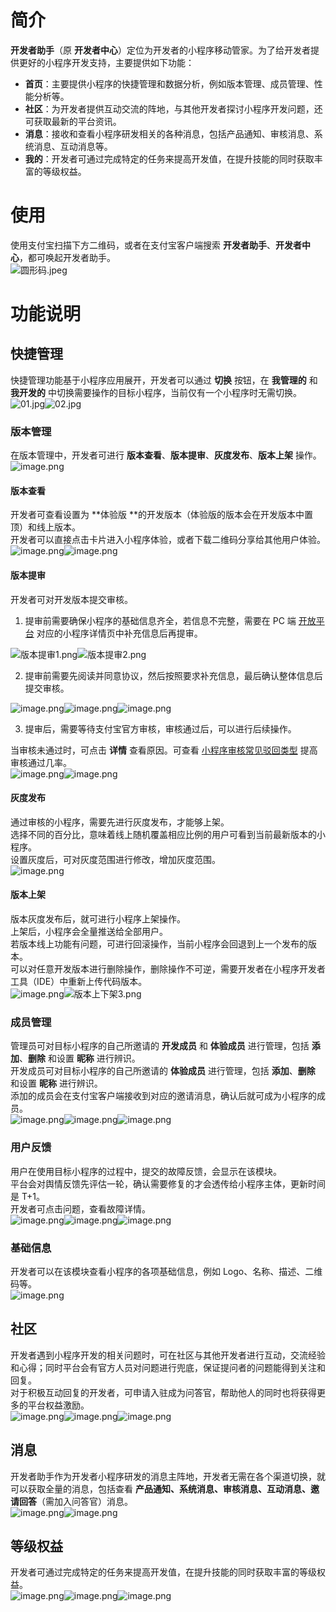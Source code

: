 # 简介
**开发者助手**（原 **开发者中心**）定位为开发者的小程序移动管家。为了给开发者提供更好的小程序开发支持，主要提供如下功能：

- **首页**：主要提供小程序的快捷管理和数据分析，例如版本管理、成员管理、性能分析等。
- **社区**：为开发者提供互动交流的阵地，与其他开发者探讨小程序开发问题，还可获取最新的平台资讯。
- **消息**：接收和查看小程序研发相关的各种消息，包括产品通知、审核消息、系统消息、互动消息等。
- **我的**：开发者可通过完成特定的任务来提高开发值，在提升技能的同时获取丰富的等级权益。
# 使用
使用支付宝扫描下方二维码，或者在支付宝客户端搜索 **开发者助手**、**开发者中心**，都可唤起开发者助手。<br />![圆形码.jpeg](https://gw.alipayobjects.com/mdn/rms_8ea4e2/afts/img/A*_54PQ6ZIDvoAAAAAAAAAAAAAARQnAQ)
# 功能说明
## 快捷管理
快捷管理功能基于小程序应用展开，开发者可以通过 **切换** 按钮，在 **我管理的** 和 **我开发的** 中切换需要操作的目标小程序，当前仅有一个小程序时无需切换。<br />![01.jpg](https://gw.alipayobjects.com/mdn/rms_8ea4e2/afts/img/A*310RRYq_mVkAAAAAAAAAAAAAARQnAQ)![02.jpg](https://gw.alipayobjects.com/mdn/rms_8ea4e2/afts/img/A*plC1Q49tSM0AAAAAAAAAAAAAARQnAQ)
### 版本管理
在版本管理中，开发者可进行 **版本查看**、**版本提审**、**灰度发布**、**版本上架** 操作。<br />![image.png](https://gw.alipayobjects.com/mdn/rms_8ea4e2/afts/img/A*MkbhS6_kKwQAAAAAAAAAAAAAARQnAQ)
#### 版本查看
开发者可查看设置为 **体验版 **的开发版本（体验版的版本会在开发版本中置顶）和线上版本。<br />开发者可以直接点击卡片进入小程序体验，或者下载二维码分享给其他用户体验。<br />![image.png](https://gw.alipayobjects.com/mdn/rms_8ea4e2/afts/img/A*WHD2S6o8QpwAAAAAAAAAAAAAARQnAQ)![image.png](https://gw.alipayobjects.com/mdn/rms_8ea4e2/afts/img/A*gTLdTbyIdVcAAAAAAAAAAAAAARQnAQ)
#### 版本提审
开发者可对开发版本提交审核。

1. 提审前需要确保小程序的基础信息齐全，若信息不完整，需要在 PC 端 [开放平台](https://open.alipay.com/dev/workspace) 对应的小程序详情页中补充信息后再提审。

![版本提审1.png](https://gw.alipayobjects.com/mdn/rms_8ea4e2/afts/img/A*zhX1QJXcCUUAAAAAAAAAAAAAARQnAQ)![版本提审2.png](https://gw.alipayobjects.com/mdn/rms_8ea4e2/afts/img/A*WrN6Rb4G6mEAAAAAAAAAAAAAARQnAQ)

2. 提审前需要先阅读并同意协议，然后按照要求补充信息，最后确认整体信息后提交审核。

![image.png](https://gw.alipayobjects.com/mdn/rms_8ea4e2/afts/img/A*fTAKT63EhoUAAAAAAAAAAAAAARQnAQ)![image.png](https://gw.alipayobjects.com/mdn/rms_8ea4e2/afts/img/A*sLizQrbCGdcAAAAAAAAAAAAAARQnAQ)![image.png](https://gw.alipayobjects.com/mdn/rms_8ea4e2/afts/img/A*JvUaRKZVQcMAAAAAAAAAAAAAARQnAQ)

3. 提审后，需要等待支付宝官方审核，审核通过后，可以进行后续操作。

当审核未通过时，可点击 **详情** 查看原因。可查看 [小程序审核常见驳回类型](https://opendocs.alipay.com/mini/introduce/hftvrq) 提高审核通过几率。<br />![image.png](https://gw.alipayobjects.com/mdn/rms_8ea4e2/afts/img/A*AqpESKSeqJUAAAAAAAAAAAAAARQnAQ)![image.png](https://gw.alipayobjects.com/mdn/rms_8ea4e2/afts/img/A*Li3tRa5GJcEAAAAAAAAAAAAAARQnAQ)
#### 灰度发布
通过审核的小程序，需要先进行灰度发布，才能够上架。<br />选择不同的百分比，意味着线上随机覆盖相应比例的用户可看到当前最新版本的小程序。<br />设置灰度后，可对灰度范围进行修改，增加灰度范围。<br />![image.png](https://gw.alipayobjects.com/mdn/rms_8ea4e2/afts/img/A*5oO9TZlvNzgAAAAAAAAAAAAAARQnAQ)
#### 版本上架
版本灰度发布后，就可进行小程序上架操作。<br />上架后，小程序会全量推送给全部用户。<br />若版本线上功能有问题，可进行回滚操作，当前小程序会回退到上一个发布的版本。<br />可以对任意开发版本进行删除操作，删除操作不可逆，需要开发者在小程序开发者工具（IDE）中重新上传代码版本。<br />![image.png](https://gw.alipayobjects.com/mdn/rms_8ea4e2/afts/img/A*F9-HR6hWpCkAAAAAAAAAAAAAARQnAQ)![版本上下架3.png](https://gw.alipayobjects.com/mdn/rms_8ea4e2/afts/img/A*pm80Ra0fzh4AAAAAAAAAAAAAARQnAQ)
### 成员管理
管理员可对目标小程序的自己所邀请的 **开发成员** 和 **体验成员** 进行管理，包括 **添加**、**删除** 和设置 **昵称** 进行辨识。<br />开发成员可对目标小程序的自己所邀请的 **体验成员** 进行管理，包括 **添加**、**删除** 和设置 **昵称** 进行辨识。<br />添加的成员会在支付宝客户端接收到对应的邀请消息，确认后就可成为小程序的成员。<br />![image.png](https://gw.alipayobjects.com/mdn/rms_8ea4e2/afts/img/A*Pj9VTKZ6LOoAAAAAAAAAAAAAARQnAQ)![image.png](https://gw.alipayobjects.com/mdn/rms_8ea4e2/afts/img/A*5q6vRLYd1M8AAAAAAAAAAAAAARQnAQ)![image.png](https://gw.alipayobjects.com/mdn/rms_8ea4e2/afts/img/A*a_Y8S7GGwK0AAAAAAAAAAAAAARQnAQ)
### 用户反馈
用户在使用目标小程序的过程中，提交的故障反馈，会显示在该模块。<br />平台会对舆情反馈先评估一轮，确认需要修复的才会透传给小程序主体，更新时间是 T+1。<br />开发者可点击问题，查看故障详情。<br />![image.png](https://gw.alipayobjects.com/mdn/rms_8ea4e2/afts/img/A*-o2OTKnY4k0AAAAAAAAAAAAAARQnAQ)![image.png](https://gw.alipayobjects.com/mdn/rms_8ea4e2/afts/img/A*QDoyR4CdCuUAAAAAAAAAAAAAARQnAQ)![image.png](https://gw.alipayobjects.com/mdn/rms_8ea4e2/afts/img/A*QOjHTYPeUgwAAAAAAAAAAAAAARQnAQ)
### 基础信息
开发者可以在该模块查看小程序的各项基础信息，例如 Logo、名称、描述、二维码等。<br />![image.png](https://gw.alipayobjects.com/mdn/rms_8ea4e2/afts/img/A*jinxRrtJATkAAAAAAAAAAAAAARQnAQ)
## 社区
开发者遇到小程序开发的相关问题时，可在社区与其他开发者进行互动，交流经验和心得；同时平台会有官方人员对问题进行兜底，保证提问者的问题能得到关注和回复。<br />对于积极互动回复的开发者，可申请入驻成为问答官，帮助他人的同时也将获得更多的平台权益激励。<br />![image.png](https://gw.alipayobjects.com/mdn/rms_8ea4e2/afts/img/A*RwdYT5yTOesAAAAAAAAAAAAAARQnAQ)![image.png](https://gw.alipayobjects.com/mdn/rms_8ea4e2/afts/img/A*Ma4uQKJwKjUAAAAAAAAAAAAAARQnAQ)![image.png](https://gw.alipayobjects.com/mdn/rms_8ea4e2/afts/img/A*nyOITZaDGbQAAAAAAAAAAAAAARQnAQ)
## 消息
开发者助手作为开发者小程序研发的消息主阵地，开发者无需在各个渠道切换，就可以获取全量的消息，包括查看 **产品通知、系统消息、审核消息、互动消息、邀请回答**（需加入问答官）消息。<br />![image.png](https://gw.alipayobjects.com/mdn/rms_8ea4e2/afts/img/A*IJeeRLAZ3_AAAAAAAAAAAAAAARQnAQ)![image.png](https://gw.alipayobjects.com/mdn/rms_8ea4e2/afts/img/A*aAGeRJF39qgAAAAAAAAAAAAAARQnAQ)
## 等级权益
开发者可通过完成特定的任务来提高开发值，在提升技能的同时获取丰富的等级权益。<br />![image.png](https://gw.alipayobjects.com/mdn/rms_8ea4e2/afts/img/A*b6ZjQpQruZoAAAAAAAAAAAAAARQnAQ)![image.png](https://gw.alipayobjects.com/mdn/rms_8ea4e2/afts/img/A*ZhrTSr58H08AAAAAAAAAAAAAARQnAQ)![image.png](https://gw.alipayobjects.com/mdn/rms_8ea4e2/afts/img/A*OIkORolaLV8AAAAAAAAAAAAAARQnAQ)
